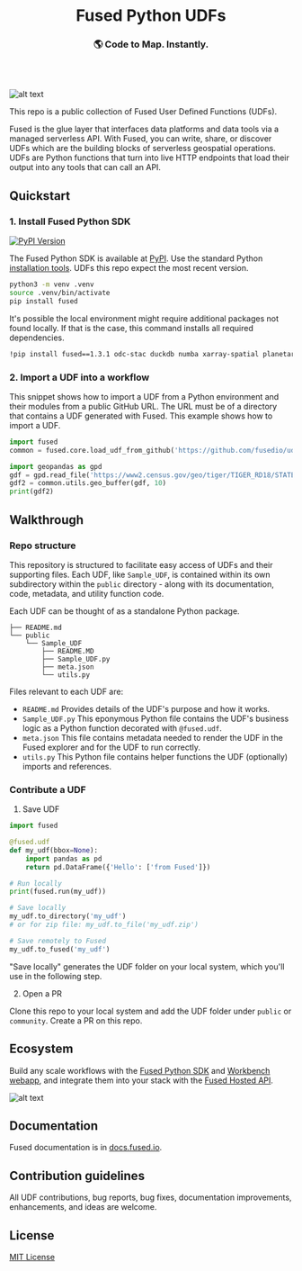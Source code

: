 <h1 align="center">
  Fused Python UDFs
</h1>
<h3 align="center">
  🌎 Code to Map. Instantly.
</h3>
<br><br>

![alt text](https://fused-magic.s3.us-west-2.amazonaws.com/docs_assets/github_udfs_repo/readme_udf_explorer.png)

This repo is a public collection of Fused User Defined Functions (UDFs). 

Fused is the glue layer that interfaces data platforms and data tools via a managed serverless API. With Fused, you can write, share, or discover UDFs which are the building blocks of serverless geospatial operations. UDFs are Python functions that turn into live HTTP endpoints that load their output into any tools that can call an API.

## Quickstart

### 1. Install Fused Python SDK

[![PyPI Version](https://img.shields.io/pypi/v/fused.svg)](https://pypi.python.org/pypi/fused)

The Fused Python SDK is available at [PyPI](https://pypi.org/project/fused/). Use the standard Python [installation tools](https://packaging.python.org/en/latest/tutorials/installing-packages/). UDFs this repo expect the most recent version.

```bash
python3 -m venv .venv
source .venv/bin/activate
pip install fused
```

It's possible the local environment might require additional packages not found locally. If that is the case, this command installs all required dependencies.
```bash
!pip install fused==1.3.1 odc-stac duckdb numba xarray-spatial planetary-computer 'odc-stac[botocore]' py3dep stackstac pynhd boto3
``` 

### 2. Import a UDF into a workflow

This snippet shows how to import a UDF from a Python environment and their modules from a public GitHub URL. The URL must be of a directory that contains a UDF generated with Fused. This example shows how to import a UDF.

```python
import fused
common = fused.core.load_udf_from_github('https://github.com/fusedio/udfs/tree/main/public/common/')

import geopandas as gpd
gdf = gpd.read_file('https://www2.census.gov/geo/tiger/TIGER_RD18/STATE/11_DISTRICT_OF_COLUMBIA/11/tl_rd22_11_bg.zip')
gdf2 = common.utils.geo_buffer(gdf, 10)
print(gdf2)
```

## Walkthrough

### Repo structure

This repository is structured to facilitate easy access of UDFs and their supporting files. Each UDF, like `Sample_UDF`, is contained within its own subdirectory within the `public` directory - along with its documentation, code, metadata, and utility function code. 

Each UDF can be thought of as a standalone Python package.

```
├── README.md
└── public
    └── Sample_UDF
        ├── README.MD
        ├── Sample_UDF.py
        ├── meta.json
        └── utils.py
```

Files relevant to each UDF are:
- `README.md` Provides details of the UDF's purpose and how it works.
- `Sample_UDF.py` This eponymous Python file contains the UDF's business logic as a Python function decorated with `@fused.udf`.
- `meta.json` This file contains metadata needed to render the UDF in the Fused explorer and for the UDF to run correctly.
- `utils.py` This Python file contains helper functions the UDF (optionally) imports and references.



### Contribute a UDF

1. Save UDF

```python
import fused

@fused.udf
def my_udf(bbox=None):
    import pandas as pd
    return pd.DataFrame({'Hello': ['from Fused']})

# Run locally
print(fused.run(my_udf))

# Save locally
my_udf.to_directory('my_udf')
# or for zip file: my_udf.to_file('my_udf.zip')

# Save remotely to Fused
my_udf.to_fused('my_udf')
```

"Save locally" generates the UDF folder on your local system, which you'll use in the following step.

2. Open a PR

Clone this repo to your local system and add the UDF folder under `public` or `community`. Create a PR on this repo. 

## Ecosystem

Build any scale workflows with the [Fused Python SDK](https://docs.fused.io/python-sdk/overview) and [Workbench webapp](https://docs.fused.io/workbench/overview), and integrate them into your stack with the [Fused Hosted API](https://docs.fused.io/hosted-api/overview).

![alt text](https://fused-magic.s3.us-west-2.amazonaws.com/docs_assets/ecosystem_diagram.png)

## Documentation

Fused documentation is in [docs.fused.io](https://docs.fused.io/).

## Contribution guidelines

All UDF contributions, bug reports, bug fixes, documentation improvements, enhancements, and ideas are welcome.

## License

[MIT License](./LICENSE)

